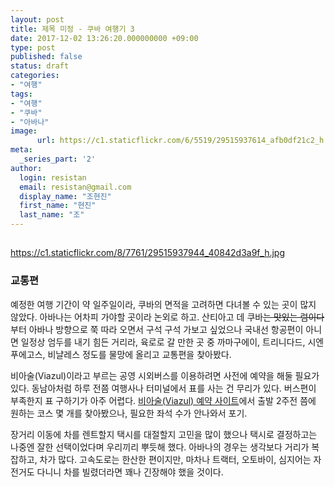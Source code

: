 ```yaml
---
layout: post
title: 제목 미정 - 쿠바 여행기 3
date: 2017-12-02 13:26:20.000000000 +09:00
type: post
published: false
status: draft
categories:
- "여행"
tags:
- "여행"
- "쿠바"
- "아바나"
image:
      url: https://c1.staticflickr.com/6/5519/29515937614_afb0df21c2_h.jpg
meta:
  _series_part: '2'
author:
  login: resistan
  email: resistan@gmail.com
  display_name: "조현진"
  first_name: "현진"
  last_name: "조"
---
```


## 


https://c1.staticflickr.com/8/7761/29515937944_40842d3a9f_h.jpg

### 교통편

예정한 여행 기간이 약 일주일이라, 쿠바의 면적을 고려하면 다녀볼 수 있는 곳이 많지 않았다. 아바나는 어차피 가야할 곳이라 논외로 하고. 산티아고 데 쿠바<del>는 맛있는 럼이다</del>부터 아바나 방향으로 쭉 따라 오면서 구석 구석 가보고 싶었으나 국내선 항공편이 아니면 일정상 엄두를 내기 힘든 거리라, 육로로 갈 만한 곳 중 까마구에이, 트리니다드, 시엔푸에고스, 비냘레스 정도를 물망에 올리고 교통편을 찾아봤다.

비아술(Viazul)이라고 부르는 공영 시외버스를 이용하려면 사전에 예약을 해둘 필요가 있다. 동남아처럼 하루 전쯤 여행사나 터미널에서 표를 사는 건 무리가 있다. 버스편이 부족한지 표 구하기가 아주 어렵다. <a href="http://www.viazul.com/" target="_blank" title="새창">비아술(Viazul) 예약 사이트</a>에서 출발 2주전 쯤에 원하는 코스 몇 개를 찾아봤으나, 필요한 좌석 수가 안나와서 포기.

장거리 이동에 차를 렌트할지 택시를 대절할지 고민을 많이 했으나 택시로 결정하고는 나중엔 잘한 선택이었다며 우리끼리 뿌듯해 했다. 아바나의 경우는 생각보다 거리가 복잡하고, 차가 많다. 고속도로는 한산한 편이지만, 마차나 트랙터, 오토바이, 심지어는 자전거도 다니니 차를 빌렸더라면 꽤나 긴장해야 했을 것이다.